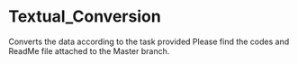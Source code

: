 # Textual_Conversion
Converts the data according to the task provided
Please find the codes and ReadMe file attached to the Master branch.
